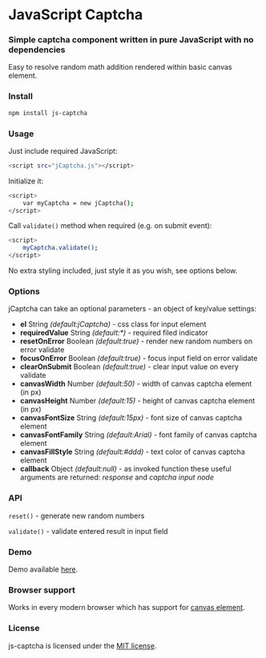 # JavaScript Captcha #
### Simple captcha component written in pure JavaScript with no dependencies ###

Easy to resolve random math addition rendered within basic canvas element.

### Install ###

```sh
npm install js-captcha
```

### Usage ###

Just include required JavaScript:
```sh
<script src="jCaptcha.js"></script>
```

Initialize it:
```sh
<script>
    var myCaptcha = new jCaptcha();
</script>
```

Call `validate()` method when required (e.g. on submit event):
```sh
<script>
    myCaptcha.validate();
</script>
```

No extra styling included, just style it as you wish, see options below.

### Options ###

jCaptcha can take an optional parameters - an object of key/value settings:

- **el** String *(default:jCaptcha)* - css class for input element
- **requiredValue** String *(default:\*)* - required filed indicator
- **resetOnError** Boolean *(default:true)* - render new random numbers on error validate
- **focusOnError** Boolean *(default:true)* - focus input field on error validate
- **clearOnSubmit** Boolean *(default:true)* - clear input value on every validate
- **canvasWidth** Number *(default:50)* - width of canvas captcha element (in px)
- **canvasHeight** Number *(default:15)* - height of canvas captcha element (in px)
- **canvasFontSize** String *(default:15px)* - font size of canvas captcha element
- **canvasFontFamily** String *(default:Arial)* - font family of canvas captcha element
- **canvasFillStyle** String *(default:#ddd)* - text color of canvas captcha element
- **callback** Object *(default:null)* - as invoked function these useful arguments are returned: *response* and *captcha input node*

### API ###

`reset()` - generate new random numbers

`validate()` - validate entered result in input field

### Demo ###

Demo available [here](http://www.rvdizajn.com/js-captcha/).

### Browser support ###

Works in every modern browser which has support for [canvas element](http://caniuse.com/#feat=canvas-text).

### License  ###

js-captcha is licensed under the [MIT license](http://opensource.org/licenses/MIT).
